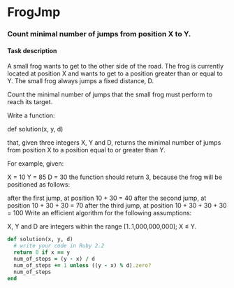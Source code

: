 # FrogJmp
### Count minimal number of jumps from position X to Y.
#### Task description
A small frog wants to get to the other side of the road. The frog is currently located at position X and wants to get to a position greater than or equal to Y. The small frog always jumps a fixed distance, D.

Count the minimal number of jumps that the small frog must perform to reach its target.

Write a function:

def solution(x, y, d)

that, given three integers X, Y and D, returns the minimal number of jumps from position X to a position equal to or greater than Y.

For example, given:

  X = 10
  Y = 85
  D = 30
the function should return 3, because the frog will be positioned as follows:

after the first jump, at position 10 + 30 = 40
after the second jump, at position 10 + 30 + 30 = 70
after the third jump, at position 10 + 30 + 30 + 30 = 100
Write an efficient algorithm for the following assumptions:

X, Y and D are integers within the range [1..1,000,000,000];
X ≤ Y.

```ruby
def solution(x, y, d)
  # write your code in Ruby 2.2
  return 0 if x == y
  num_of_steps = (y - x) / d
  num_of_steps += 1 unless ((y - x) % d).zero?
  num_of_steps
end
```